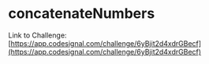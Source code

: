 # concatenateNumbers

Link to Challenge: [https://app.codesignal.com/challenge/6yBjit2d4xdrGBecf](https://app.codesignal.com/challenge/6yBjit2d4xdrGBecf)